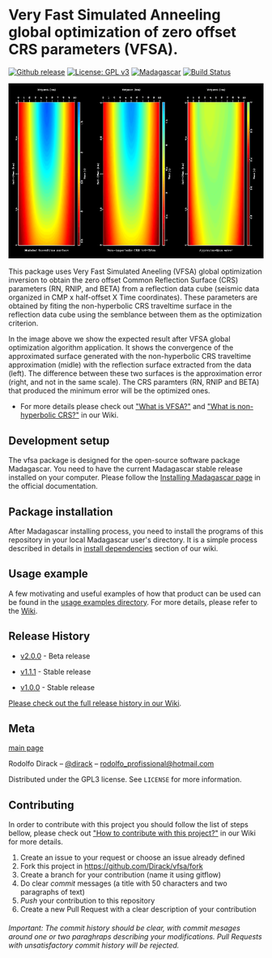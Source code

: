 # Very Fast Simulated Anneeling global optimization of zero offset CRS parameters (VFSA).

[![Github release](https://img.shields.io/github/v/release/Dirack/vfsa)](https://github.com/Dirack/vfsa/releases/latest) [![License: GPL v3](https://img.shields.io/badge/License-GPLv3-blue.svg)](https://www.gnu.org/licenses/gpl-3.0) [![Madagascar](https://img.shields.io/badge/Madagascar-v3.0-blue)](https://github.com/ahay/src/tree/master) [![Build Status](https://travis-ci.com/Dirack/vfsa.svg?branch=master)](https://travis-ci.com/Dirack/vfsa)

![Result of the convergence test](https://github.com/Dirack/vfsa/blob/master/res/surfaces.png)

This package uses Very Fast Simulated Aneeling (VFSA) global optimization inversion to obtain the zero offset Common Reflection Surface (CRS) parameters (RN, RNIP, and BETA) from a reflection data cube (seismic data organized in CMP x half-offset X Time coordinates). These parameters are obtained by fiting the non-hyperbolic CRS traveltime surface in the reflection data cube using the semblance between them as the optimization criterion.

In the image above we show the expected result after VFSA global optimization algorithm application. It shows the convergence of the approximated surface generated with the non-hyperbolic CRS traveltime approximation (midle) with the reflection surface extracted from the data (left).
The difference between these two surfaces is the approximation error (right, and not in the same scale). The CRS paramters (RN, RNIP and BETA)
that produced the minimum error will be the optimized ones. 

* For more details please check out ["What is VFSA?"](https://github.com/Dirack/vfsa/wiki/Very-Fast-Simulated-Anneling-(VFSA)) and ["What is non-hyperbolic CRS?"](https://github.com/Dirack/vfsa/wiki/Non-hyperbolic-CRS) in our Wiki.

## Development setup

The vfsa package is designed for the open-source software package Madagascar. You need to have the current Madagascar stable release installed on your computer. Please follow the [Installing Madagascar page](http://www.ahay.org/wiki/Installation) in the official documentation.

## Package installation

After Madagascar installing process, you need to install the programs of this repository in your local Madagascar user's directory.
It is a simple process described in details in [install dependencies](https://github.com/Dirack/vfsa/wiki#install-dependencies) section of our wiki.

## Usage example

A few motivating and useful examples of how that product can be used can be found in the [usage examples directory](https://github.com/Dirack/vfsa/tree/master/doc/usage). For more details, please refer to the [Wiki](https://github.com/Dirack/vfsa/wiki).

## Release History

* [v2.0.0](https://github.com/Dirack/vfsa/releases/tag/v2.0) - Beta release

* [v1.1.1](https://github.com/Dirack/vfsa/releases/tag/v1.1.1) - Stable release

* [v1.0.0](https://github.com/Dirack/vfsa/releases/tag/v1.0) - Stable release

[Please check out the full release history in our Wiki](https://github.com/Dirack/vfsa/wiki/Release-history).

## Meta

[main page](https://github.com/Dirack/vfsa/wiki)

Rodolfo Dirack – [@dirack](https://github.com/Dirack) – rodolfo_profissional@hotmail.com

Distributed under the GPL3 license. See ``LICENSE`` for more information.

## Contributing

In order to contribute with this project you should follow the list of steps bellow, please check out ["How to contribute with this project?"](https://github.com/Dirack/vfsa/wiki/Contribute) in our Wiki for more details. 

1. Create an issue to your request or choose an issue already defined
2. Fork this project in https://github.com/Dirack/vfsa/fork 
3. Create a branch for your contribution (name it using gitflow)
4. Do clear _commit_ messages (a title with 50 characters and two paragraphs of text)
5. _Push_ your contribution to this repository
6. Create a new Pull Request with a clear description of your contribution

###### Important: The commit history should be clear, with commit mesages around one or two paraghraps describing your modifications. Pull Requests with unsatisfactory commit history will be rejected.
